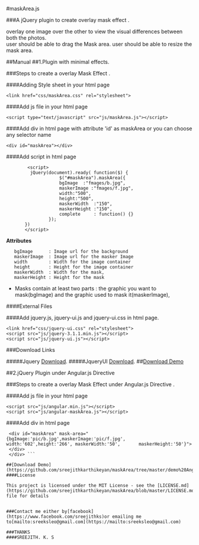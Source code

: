 
#maskArea.js 

###A jQuery plugin to create overlay mask effect .

overlay one image over the other to view the visual differences between both the photos.  
user should be able to drag the Mask area.
user should be able to resize the mask area.

##Manual
##1.Plugin  with minimal effects.

###Steps to create a overlay Mask Effect .

####Adding Style sheet in your html page

```<link href="css/maskArea.css" rel="stylesheet">```

####Add js file in your html page

```<script type="text/javascript" src="js/maskArea.js"></script> ```

####Add div in html page with attribute 'id' as  maskArea or you can choose any selector name

```<div id="maskArea"></div> ```

####Add script in html page
```
        <script>
         jQuery(document).ready( function($) {
                    $("#maskArea").maskArea({
                    bgImage  :"fmages/b.jpg",
                    maskerImage :"fmages/f.jpg",
                    width:"500",
                    height:"500",
                    maskerWidth  :"150",
                    maskerHeight :"150",
                    complete	 : function() {}
                });
       })
       </script> 
```

   **Attributes**
   ```
      bgImage      : Image url for the background
      maskerImage  : Image url for the masker Image
      width        : Width for the image container
      height       : Height for the image container
      maskerWidth  : Width for the mask,
      maskerHeight : Height for the mask
```

* Masks contain at least two parts : the graphic you want to mask(bgImage) and the graphic used to mask it(maskerImage),
  

####External Files 

####Add jquery.js, jquery-ui.js and jquery-ui.css in html page.
```
<link href="css/jquery-ui.css" rel="stylesheet">
<script src="js/jquery-3.1.1.min.js"></script>
<script src="js/jquery-ui.js"></script>
 ```
###Download Links 

#####Jquery [Download](http://jquery.com/download/).
#####JqueryUI [Download](https://jqueryui.com/download/all/).
##[Download Demo](https://github.com/sreejithkarthikeyan/maskArea/tree/master/demo)


##2.jQuery Plugin under Angular.js Directive

###Steps to create a overlay Mask Effect under Angular.js Directive .

####Add js file in your html page

```
<script src="js/angular.min.js"></script>
<script src="js/angular-maskArea.js"></script>
```
 
####Add div in html page
 ``` <div ng-app="maskArea">
  <div id="maskArea" mask-area="{bgImage:'pic/b.jpg',maskerImage:'pic/f.jpg', width:'602',height:'266', maskerWidth:'50',       maskerHeight:'50'}">
  </div>
  </div> ```
  
##[Download Demo](https://github.com/sreejithkarthikeyan/maskArea/tree/master/demo%20Angular%20Directive)
####License

This project is licensed under the MIT License - see the [LICENSE.md](https://github.com/sreejithkarthikeyan/maskArea/blob/master/LICENSE.md) file for details


###Contact me either by[facebook](https://www.facebook.com/sreejithks)or emailing me to[mailto:sreeksleo@gmail.com](https://mailto:sreeksleo@gmail.com)

###THANKS
####SREEJITH. K. S
